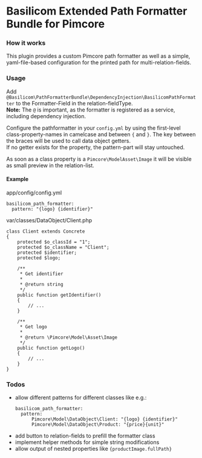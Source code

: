 # Basilicom Extended Path Formatter Bundle for Pimcore

### How it works
This plugin provides a custom Pimcore path formatter as well as a simple, yaml-file-based configuration for the printed path for multi-relation-fields.  

### Usage
Add ``@Basilicom\PathFormatterBundle\DependencyInjection\BasilicomPathFormatter`` to the Formatter-Field in the relation-fieldType.  
**Note:** The ``@`` is important, as the formatter is registered as a service, including dependency injection.

Configure the pathformatter in your ``config.yml`` by using the first-level class-property-names in camelcase and between ``{`` and ``}``. The key between the braces will be used to call data object getters.  
If no getter exists for the property, the pattern-part will stay untouched.

As soon as a class property is a ``Pimcore\ModelAsset\Image`` it will be visible as small preview in the relation-list.

#### Example
app/config/config.yml
```
basilicom_path_formatter:
  pattern: "{logo} {identifier}"
```

var/classes/DataObject/Client.php
```
class Client extends Concrete
{
    protected $o_classId = "1";
    protected $o_className = "Client";
    protected $identifier;
    protected $logo;
    
    /**
     * Get identifier
     *
     * @return string
     */
    public function getIdentifier()
    {
        // ...
    }
    
    /**
     * Get logo
     *
     * @return \Pimcore\Model\Asset\Image
     */
    public function getLogo()
    {
        // ...
    }
}
```

### Todos
- allow different patterns for different classes like e.g.:
  ```
  basilicom_path_formatter:
    pattern: 
        Pimcore\Model\DataObject\Client: "{logo} {identifier}"
        Pimcore\Model\DataObject\Product: "{price}{unit}"
  ```
- add button to relation-fields to prefill the formatter class
- implement helper methods for simple string modifications
- allow output of nested properties like ``{productImage.fullPath}``
